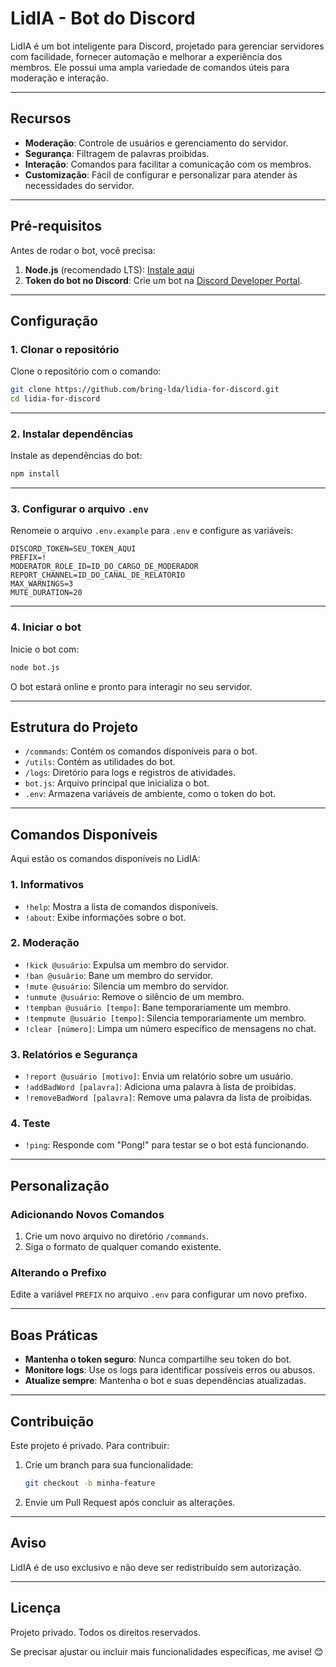 # LidIA - Bot do Discord

LidIA é um bot inteligente para Discord, projetado para gerenciar servidores com facilidade, fornecer automação e melhorar a experiência dos membros. Ele possui uma ampla variedade de comandos úteis para moderação e interação.

---

## **Recursos**
- **Moderação**: Controle de usuários e gerenciamento do servidor.
- **Segurança**: Filtragem de palavras proibidas.
- **Interação**: Comandos para facilitar a comunicação com os membros.
- **Customização**: Fácil de configurar e personalizar para atender às necessidades do servidor.

---

## **Pré-requisitos**
Antes de rodar o bot, você precisa:
1. **Node.js** (recomendado LTS): [Instale aqui](https://nodejs.org/)
2. **Token do bot no Discord**: Crie um bot na [Discord Developer Portal](https://discord.com/developers/applications).

---

## **Configuração**

### **1. Clonar o repositório**
Clone o repositório com o comando:
```bash
git clone https://github.com/bring-lda/lidia-for-discord.git
cd lidia-for-discord
```

---

### **2. Instalar dependências**
Instale as dependências do bot:
```bash
npm install
```

---

### **3. Configurar o arquivo `.env`**
Renomeie o arquivo `.env.example` para `.env` e configure as variáveis:
```env
DISCORD_TOKEN=SEU_TOKEN_AQUI
PREFIX=!
MODERATOR_ROLE_ID=ID_DO_CARGO_DE_MODERADOR
REPORT_CHANNEL=ID_DO_CANAL_DE_RELATORIO
MAX_WARNINGS=3
MUTE_DURATION=20
```

---

### **4. Iniciar o bot**
Inicie o bot com:
```bash
node bot.js
```
O bot estará online e pronto para interagir no seu servidor.

---

## **Estrutura do Projeto**
- `/commands`: Contém os comandos disponíveis para o bot.
- `/utils`: Contém as utilidades do bot.
- `/logs`: Diretório para logs e registros de atividades.
- `bot.js`: Arquivo principal que inicializa o bot.
- `.env`: Armazena variáveis de ambiente, como o token do bot.

---

## **Comandos Disponíveis**
Aqui estão os comandos disponíveis no LidIA:

### **1. Informativos**
- `!help`: Mostra a lista de comandos disponíveis.
- `!about`: Exibe informações sobre o bot.

### **2. Moderação**
- `!kick @usuário`: Expulsa um membro do servidor.
- `!ban @usuário`: Bane um membro do servidor.
- `!mute @usuário`: Silencia um membro do servidor.
- `!unmute @usuário`: Remove o silêncio de um membro.
- `!tempban @usuário [tempo]`: Bane temporariamente um membro.
- `!tempmute @usuário [tempo]`: Silencia temporariamente um membro.
- `!clear [número]`: Limpa um número específico de mensagens no chat.

### **3. Relatórios e Segurança**
- `!report @usuário [motivo]`: Envia um relatório sobre um usuário.
- `!addBadWord [palavra]`: Adiciona uma palavra à lista de proibidas.
- `!removeBadWord [palavra]`: Remove uma palavra da lista de proibidas.

### **4. Teste**
- `!ping`: Responde com "Pong!" para testar se o bot está funcionando.

---

## **Personalização**
### **Adicionando Novos Comandos**
1. Crie um novo arquivo no diretório `/commands`.
2. Siga o formato de qualquer comando existente.

### **Alterando o Prefixo**
Edite a variável `PREFIX` no arquivo `.env` para configurar um novo prefixo.

---

## **Boas Práticas**
- **Mantenha o token seguro**: Nunca compartilhe seu token do bot.
- **Monitore logs**: Use os logs para identificar possíveis erros ou abusos.
- **Atualize sempre**: Mantenha o bot e suas dependências atualizadas.

---

## **Contribuição**
Este projeto é privado. Para contribuir:
1. Crie um branch para sua funcionalidade:
   ```bash
   git checkout -b minha-feature
   ```
2. Envie um Pull Request após concluir as alterações.

---

## **Aviso**
LidIA é de uso exclusivo e não deve ser redistribuído sem autorização.

---

## **Licença**
Projeto privado. Todos os direitos reservados.

Se precisar ajustar ou incluir mais funcionalidades específicas, me avise! 😊

